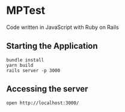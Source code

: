 # MPTest

Code written in JavaScript with Ruby on Rails

## Starting the Application

```
bundle install
yarn build
rails server -p 3000
```

## Accessing the server

```
open http://localhost:3000/
```

